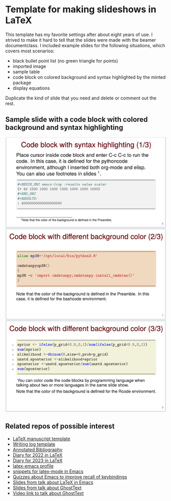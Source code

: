 # Template for making slideshows in LaTeX

This template has my favorite settings after about eight years of use.
I strived to make it hard to tell that the slides were made with the beamer documentclass.
I included example slides for the following situations, which covers most scenarios:

- black bullet point list (no green triangle for points)
- imported image
- sample table
- code block on colored background and syntax highlighted by the minted package
- display equations

Duplicate the kind of slide that you need and delete or comment out the rest.

## Sample slide with a code block with colored background and syntax highlighting

<p align="center"><img src="polyglot.png" max-width: 30%; height: auto;></p>

## Related repos of possible interest

- [LaTeX manuscript template](https://github.com/MooersLab/manuscriptInLaTeX/edit/main/README.md)
- [Writing log template](https://github.com/MooersLab/writingLogTemplate)
- [Annotated Bibliography](https://github.com/MooersLab/annotatedBibliography)
- [Diary for 2022 in LaTeX](https://github.com/MooersLab/diary2022inLaTeX)
- [Diary for 2023 in LaTeX](https://github.com/MooersLab/diary2023inLaTeX)
- [latex-emacs profile](https://github.com/MooersLab/latex-emacs)
- [snippets for latex-mode in Emacs](https://github.com/MooersLab/snippet-latex-mode)
- [Quizzes about Emacs to improve recall of keybindings](https://github.com/MooersLab/qemacs)
- [Slides from talk about LaTeX in Emacs](https://github.com/MooersLab/BerlinEmacsAugust2022)
- [Slides from talk about GhostText](https://github.com/MooersLab/DSW22ghosttext)
- [Video link to talk about GhostText](https://mediasite.ouhsc.edu/Mediasite/Channel/python/watch/4da0872f028c4255ae12935655e911321d)
